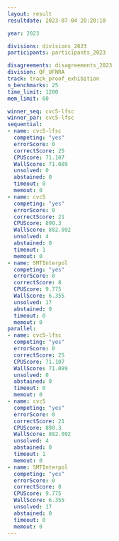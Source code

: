```yaml
---
layout: result
resultdate: 2023-07-04 20:20:10

year: 2023

divisions: divisions_2023
participants: participants_2023

disagreements: disagreements_2023
division: QF_UFNRA
track: track_proof_exhibition
n_benchmarks: 25
time_limit: 1200
mem_limit: 60

winner_seq: cvc5-lfsc
winner_par: cvc5-lfsc
sequential:
- name: cvc5-lfsc
  competing: "yes"
  errorScore: 0
  correctScore: 25
  CPUScore: 71.107
  WallScore: 71.089
  unsolved: 0
  abstained: 0
  timeout: 0
  memout: 0
- name: cvc5
  competing: "yes"
  errorScore: 0
  correctScore: 21
  CPUScore: 890.3
  WallScore: 882.092
  unsolved: 4
  abstained: 0
  timeout: 1
  memout: 0
- name: SMTInterpol
  competing: "yes"
  errorScore: 0
  correctScore: 8
  CPUScore: 9.775
  WallScore: 6.355
  unsolved: 17
  abstained: 0
  timeout: 0
  memout: 0
parallel:
- name: cvc5-lfsc
  competing: "yes"
  errorScore: 0
  correctScore: 25
  CPUScore: 71.107
  WallScore: 71.089
  unsolved: 0
  abstained: 0
  timeout: 0
  memout: 0
- name: cvc5
  competing: "yes"
  errorScore: 0
  correctScore: 21
  CPUScore: 890.3
  WallScore: 882.092
  unsolved: 4
  abstained: 0
  timeout: 1
  memout: 0
- name: SMTInterpol
  competing: "yes"
  errorScore: 0
  correctScore: 8
  CPUScore: 9.775
  WallScore: 6.355
  unsolved: 17
  abstained: 0
  timeout: 0
  memout: 0
---
```


